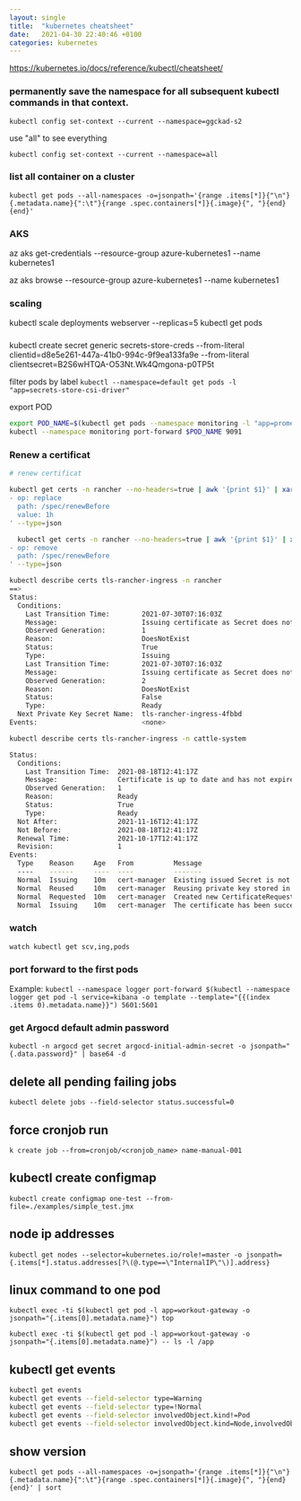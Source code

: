 ```yaml
---
layout: single
title:  "kubernetes cheatsheet"
date:   2021-04-30 22:40:46 +0100
categories: kubernetes
---
```


https://kubernetes.io/docs/reference/kubectl/cheatsheet/

### permanently save the namespace for all subsequent kubectl commands in that context.

`kubectl config set-context --current --namespace=ggckad-s2`

use "all" to see everything

`kubectl config set-context --current --namespace=all`


### list all container on a cluster

`kubectl get pods --all-namespaces -o=jsonpath='{range .items[*]}{"\n"}{.metadata.name}{":\t"}{range .spec.containers[*]}{.image}{", "}{end}{end}'`

### AKS

az aks get-credentials --resource-group azure-kubernetes1 --name kubernetes1

az aks browse --resource-group azure-kubernetes1 --name kubernetes1

### scaling
kubectl scale deployments webserver --replicas=5
kubectl get pods


### 
kubectl create secret generic secrets-store-creds --from-literal clientid=d8e5e261-447a-41b0-994c-9f9ea133fa9e --from-literal clientsecret=B2S6wHTQA-O53Nt.Wk4Qmgona-p0TP5t

filter pods by label
`kubectl --namespace=default get pods -l "app=secrets-store-csi-driver"`


export POD
```bash
export POD_NAME=$(kubectl get pods --namespace monitoring -l "app=prometheus,component=pushgateway" -o jsonpath="{.items[0].metadata.name}")
kubectl --namespace monitoring port-forward $POD_NAME 9091
```


### Renew a certificat

```bash
# renew certificat

kubectl get certs -n rancher --no-headers=true | awk '{print $1}' | xargs -n 1 kubectl -n rancher patch certificate --patch '
- op: replace
  path: /spec/renewBefore
  value: 1h
' --type=json

  kubectl get certs -n rancher --no-headers=true | awk '{print $1}' | xargs -n 1 kubectl -n rancher patch certificate -n rancher --patch '
- op: remove
  path: /spec/renewBefore
' --type=json
```

```bash
kubectl describe certs tls-rancher-ingress -n rancher
==>
Status:
  Conditions:
    Last Transition Time:        2021-07-30T07:16:03Z
    Message:                     Issuing certificate as Secret does not exist
    Observed Generation:         1
    Reason:                      DoesNotExist
    Status:                      True
    Type:                        Issuing
    Last Transition Time:        2021-07-30T07:16:03Z
    Message:                     Issuing certificate as Secret does not exist
    Observed Generation:         2
    Reason:                      DoesNotExist
    Status:                      False
    Type:                        Ready
  Next Private Key Secret Name:  tls-rancher-ingress-4fbbd
Events:                          <none>
```

```bash
kubectl describe certs tls-rancher-ingress -n cattle-system

Status:
  Conditions:
    Last Transition Time:  2021-08-18T12:41:17Z
    Message:               Certificate is up to date and has not expired
    Observed Generation:   1
    Reason:                Ready
    Status:                True
    Type:                  Ready
  Not After:               2021-11-16T12:41:17Z
  Not Before:              2021-08-18T12:41:17Z
  Renewal Time:            2021-10-17T12:41:17Z
  Revision:                1
Events:
  Type    Reason     Age   From          Message
  ----    ------     ----  ----          -------
  Normal  Issuing    10m   cert-manager  Existing issued Secret is not up to date for spec: [spec.dnsNames]
  Normal  Reused     10m   cert-manager  Reusing private key stored in existing Secret resource "tls-rancher-ingress"
  Normal  Requested  10m   cert-manager  Created new CertificateRequest resource "tls-rancher-ingress-rf28s"
  Normal  Issuing    10m   cert-manager  The certificate has been successfully issued
```

### watch

`watch kubectl get scv,ing,pods`

### port forward to the first pods

Example:
`kubectl --namespace logger port-forward $(kubectl --namespace logger get pod -l service=kibana -o template --template="{{(index .items 0).metadata.name}}") 5601:5601`

### get Argocd default admin password

`kubectl -n argocd get secret argocd-initial-admin-secret -o jsonpath="{.data.password}" | base64 -d`

## delete all pending failing jobs

`kubectl delete jobs --field-selector status.successful=0`

## force cronjob run

`k create job --from=cronjob/<cronjob_name> name-manual-001`

## kubectl create configmap

`kubectl create configmap one-test --from-file=./examples/simple_test.jmx`


## node ip addresses

`kubectl get nodes --selector=kubernetes.io/role!=master -o jsonpath={.items[*].status.addresses[?\(@.type==\"InternalIP\"\)].address}`

## linux command to one pod

`kubectl exec -ti $(kubectl get pod -l app=workout-gateway -o jsonpath="{.items[0].metadata.name}") top`

`kubectl exec -ti $(kubectl get pod -l app=workout-gateway -o jsonpath="{.items[0].metadata.name}") -- ls -l /app`

## kubectl get events

```bash
kubectl get events
kubectl get events --field-selector type=Warning
kubectl get events --field-selector type=!Normal
kubectl get events --field-selector involvedObject.kind!=Pod
kubectl get events --field-selector involvedObject.kind=Node,involvedObject.name=minikube
```

## show version

`kubectl get pods --all-namespaces -o=jsonpath='{range .items[*]}{"\n"}{.metadata.name}{":\t"}{range .spec.containers[*]}{.image}{", "}{end}{end}' | sort`
